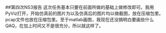 ##第四次NS3报告
这次任务基本只要在前面所做的基础上做修改即可。我用PyViz打开，开始仿真前的图片为以及仿真后的图片均以做截图，放在压缩包里。pcap文件也放在压缩包里。至于matlab画图，我现在还没搞明白要画些什么QAQ，在加上时间又不是很充分，所以就这样了。